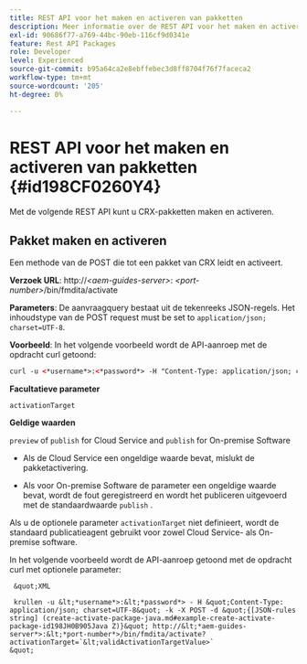 ```yaml
---
title: REST API voor het maken en activeren van pakketten
description: Meer informatie over de REST API voor het maken en activeren van pakketten
exl-id: 90686f77-a769-44bc-90eb-116cf9d0341e
feature: Rest API Packages
role: Developer
level: Experienced
source-git-commit: b95a64ca2e8ebffebec3d8ff8704f76f7faceca2
workflow-type: tm+mt
source-wordcount: '205'
ht-degree: 0%

---
```


# REST API voor het maken en activeren van pakketten {#id198CF0260Y4}

Met de volgende REST API kunt u CRX-pakketten maken en activeren.

## Pakket maken en activeren

Een methode van de POST die tot een pakket van CRX leidt en activeert.

**Verzoek URL**:
http://*&lt;aem-guides-server\>*: *&lt;port-number\>*/bin/fmdita/activate

**Parameters**:
De aanvraagquery bestaat uit de tekenreeks JSON-regels. Het inhoudstype van de POST request must be set to `application/json; charset=UTF-8`.

**Voorbeeld**:
In het volgende voorbeeld wordt de API-aanroep met de opdracht curl getoond:

```XML
curl -u <*username*>:<*password*> -H "Content-Type: application/json; charset=UTF-8"  -k -X POST -d "{[JSON rules string](create-activate-package-java.md#example-create-activate-package-id198JH0B905Z)}" http://<*aem-guides-server*>:<*port-number*>/bin/fmdita/activate
```


**Facultatieve parameter**

`activationTarget`

**Geldige waarden**

`preview` of `publish` for Cloud Service and `publish` for On-premise Software

- Als de Cloud Service een ongeldige waarde bevat, mislukt de pakketactivering.

- Als voor On-premise Software de parameter een ongeldige waarde bevat, wordt de fout geregistreerd en wordt het publiceren uitgevoerd met de standaardwaarde `publish` .

Als u de optionele parameter `activationTarget` niet definieert, wordt de standaard publicatieagent gebruikt voor zowel Cloud Service- als On-premise software.



In het volgende voorbeeld wordt de API-aanroep getoond met de opdracht curl met optionele parameter:


     &quot;XML 
    
     krullen -u &lt;*username*>:&lt;*password*> - H &quot;Content-Type: application/json; charset=UTF-8&quot; -k -X POST -d &quot;{[JSON-rules string] (create-activate-package-java.md#example-create-activate-package-id198JH0B905Java Z)}&quot; http://&lt;*aem-guides-server*>:&lt;*port-number*>/bin/fmdita/activate?activationTarget=`&lt;validActivationTargetValue>`
    &quot;

